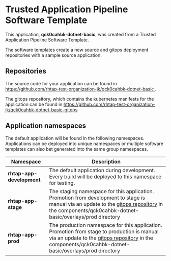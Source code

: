 # Trusted Application Pipeline Software Template

This application, **qck0cahbk-dotnet-basic**, was created from a Trusted Application Pipeline Software Template.

The software templates create a new source and gitops deployment repositories with a sample source application. 

## Repositories

The source code for your application can be found in [https://github.com/rhtap-test-organization-jk/qck0cahbk-dotnet-basic ](https://github.com/rhtap-test-organization-jk/qck0cahbk-dotnet-basic ).
 
The gitops repository, which contains the kubernetes manifests for the application can be found in 
[https://github.com/rhtap-test-organization-jk/qck0cahbk-dotnet-basic-gitops ](https://github.com/rhtap-test-organization-jk/qck0cahbk-dotnet-basic-gitops ) 

## Application namespaces 

The default application will be found in the following namespaces. Applications can be deployed into unique namespaces or multiple software templates can also bet generated into the same group namespaces.  

|  Namespace   |  Description   |  
| -------- | -------- |   
| **rhtap-app-development** | The default application during development. Every build will be deployed to this namespace for testing. | 
| **rhtap-app-stage** | The staging namespace for this application. Promotion from development to stage is manual via an update to the [gitops repository](https://github.com/rhtap-test-organization-jk/qck0cahbk-dotnet-basic-gitops ) in the components/qck0cahbk-dotnet-basic/overlays/prod directory |  
| **rhtap-app-prod** | The production namespace for this application. Promotion from stage to production is manual via an update to the [gitops repository](https://github.com/rhtap-test-organization-jk/qck0cahbk-dotnet-basic-gitops ) in the components/qck0cahbk-dotnet-basic/overlays/prod directory | 